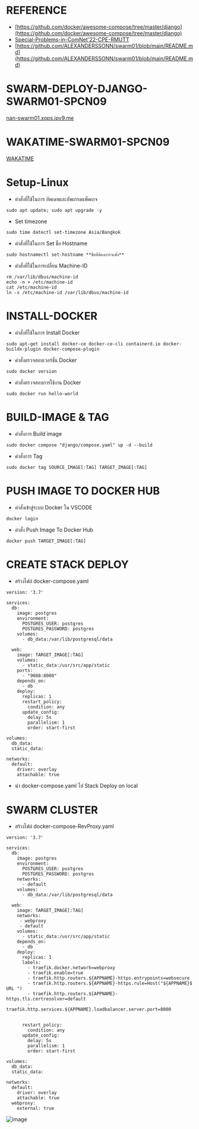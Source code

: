 # REFERENCE

- [https://github.com/docker/awesome-compose/tree/master/django](https://github.com/docker/awesome-compose/tree/master/django)
- [Special-Problems-in-ComNet'22-CPE-RMUTT](https://youtube.com/playlist?list=PLJz1XVERx6ACV-vTC6eG7HSMdBUR0dZId)
- [https://github.com/ALEXANDERSSONN/swarm01/blob/main/README.md](https://github.com/ALEXANDERSSONN/swarm01/blob/main/README.md)

# SWARM-DEPLOY-DJANGO-SWARM01-SPCN09

[nan-swarm01.xops.ipv9.me](https://nan-swarm01.xops.ipv9.me/)

# WAKATIME-SWARM01-SPCN09
[WAKATIME](https://wakatime.com/@spcn09/projects/btaerewqpb?start=2023-03-03&end=2023-03-09)

# Setup-Linux
- คำสั่งที่ใช้ในการ อัพเดทและอัพเกรดแพ็คเกจ
```
sudo apt update; sudo apt upgrade -y
```
- Set timezone
```
sudo time datectl set-timezone Asia/Bangkok
```
 - คำสั่งที่ใช้ในการ Set ชื่อ Hostname
```
sudo hostnamectl set-hostname **ชื่อที่ต้องการจะตั้ง**
```
- คำสั่งที่ใช้ในการเปลี่ยน Machine-ID 
```
rm /var/lib/dbus/machine-id
echo -n > /etc/machine-id
cat /etc/machine-id
ln -s /etc/machine-id /var/lib/dbus/machine-id
```

# INSTALL-DOCKER
- คำสั่งที่ใช้ในการ Install Docker
```
sudo apt-get install docker-ce docker-ce-cli containerd.io docker-buildx-plugin docker-compose-plugin
```
- คำสั่งตรวจสอบเวอร์ชั่น Docker
```
sudo docker version
```
- คำสั่งตรวจสอบการใช้งาน Docker
```
sudo docker run hello-world
```
# BUILD-IMAGE & TAG
- คำสั่งการ Build image
```
sudo docker compose "django/compose.yaml" up -d --build
```
- คำสั่งการ Tag
```
sudo docker tag SOURCE_IMAGE[:TAG] TARGET_IMAGE[:TAG]
```

# PUSH IMAGE TO DOCKER HUB 
- คำสั่งเข้าสู่ระบบ Docker ใน VSCODE
```
docker login
```
- คำสั่ง Push Image To Docker Hub
```
docker push TARGET_IMAGE[:TAG]
```

# CREATE STACK DEPLOY
- สร้างไฟล์ docker-compose.yaml
```
version: '3.7'

services:
  db:
    image: postgres
    environment:
      POSTGRES_USER: postgres
      POSTGRES_PASSWORD: postgres
    volumes:
      - db_data:/var/lib/postgresql/data

  web:
    image: TARGET_IMAGE[:TAG]
    volumes:
      - static_data:/usr/src/app/static
    ports:
      - "9088:8000"
    depends_on:
      - db
    deploy:
      replicas: 1
      restart_policy:
        condition: any
      update_config:
        delay: 5s
        parallelism: 1
        order: start-first

volumes:
  db_data:
  static_data:

networks:
  default:
    driver: overlay
    attachable: true
```
- นำ docker-compose.yaml ไป Stack Deploy on local

# SWARM CLUSTER
- สร้างไฟล์ docker-compose-RevProxy.yaml
```
version: '3.7'

services:
  db:
    image: postgres
    environment:
      POSTGRES_USER: postgres
      POSTGRES_PASSWORD: postgres
    networks:
      - default
    volumes:
      - db_data:/var/lib/postgresql/data

  web:
    image: TARGET_IMAGE[:TAG]
    networks:
     - webproxy
     - default
    volumes:
      - static_data:/usr/src/app/static
    depends_on:
      - db
    deploy:
      replicas: 1
      labels:
        - traefik.docker.network=webproxy
        - traefik.enable=true
        - traefik.http.routers.${APPNAME}-https.entrypoints=websecure
        - traefik.http.routers.${APPNAME}-https.rule=Host("${APPNAME}$ URL ")
        - traefik.http.routers.${APPNAME}-https.tls.certresolver=default
        - traefik.http.services.${APPNAME}.loadbalancer.server.port=8000


      restart_policy:
        condition: any
      update_config:
        delay: 5s
        parallelism: 1
        order: start-first

volumes:
  db_data:
  static_data:

networks:
  default:
    driver: overlay
    attachable: true
  webproxy:
    external: true
```

![image](https://user-images.githubusercontent.com/117457958/224074709-bf84786d-3e10-49ef-86d0-d1fb3a1dfbd1.png)